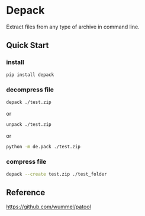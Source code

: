 # Depack

Extract files from any type of archive in command line.

## Quick Start
### install
```bash
pip install depack
```

### decompress file
```bash
depack ./test.zip
```
or
```bash
unpack ./test.zip
```
or
```bash
python -m de.pack ./test.zip
```

### compress file
```bash
depack --create test.zip ./test_folder
```

## Reference
https://github.com/wummel/patool